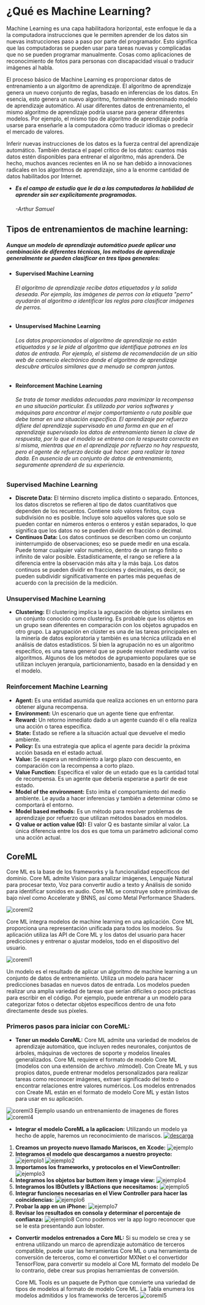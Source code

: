 # ¿Qué es Machine Learning?


Machine Learning es una capa habilitadora horizontal, este enfoque le da a la computadora instrucciones que le permiten aprender de los datos sin nuevas instrucciones paso a paso por parte del programador. Esto significa que las computadoras se pueden usar para tareas nuevas y complicadas que no se pueden programar manualmente. Cosas como aplicaciones de reconocimiento de fotos para personas con discapacidad visual o traducir imágenes al habla.

El proceso básico de Machine Learning es proporcionar datos de entrenamiento a un algoritmo de aprendizaje. El algoritmo de aprendizaje genera un nuevo conjunto de reglas, basado en inferencias de los datos. En esencia, esto genera un nuevo algoritmo, formalmente denominado modelo de aprendizaje automático. Al usar diferentes datos de entrenamiento, el mismo algoritmo de aprendizaje podría usarse para generar diferentes modelos. Por ejemplo, el mismo tipo de algoritmo de aprendizaje podría usarse para enseñarle a la computadora cómo traducir idiomas o predecir el mercado de valores.

Inferir nuevas instrucciones de los datos es la fuerza central del aprendizaje automático. También destaca el papel crítico de los datos: cuantos más datos estén disponibles para entrenar el algoritmo, más aprenderá. De hecho, muchos avances recientes en IA no se han debido a innovaciones radicales en los algoritmos de aprendizaje, sino a la enorme cantidad de datos habilitados por Internet. 

* **_Es el campo de estudio que le da a las computadoras la habilidad de aprender sin ser explicitamente programadas._**
    ###### -Arthur Samuel

## Tipos de entrenamientos de machine learning:

#####  Aunque un modelo de aprendizaje automático puede aplicar una combinación de diferentes técnicas, los métodos de aprendizaje generalmente se pueden clasificar en tres tipos generales:

* __Supervised Machine Learning__
    ###### El algoritmo de aprendizaje recibe datos etiquetados y la salida deseada. Por ejemplo, las imágenes de perros con la etiqueta "perro" ayudarán al algoritmo a identificar las reglas para clasificar imágenes de perros.
* __Unsupervised Machine Learning__
    ###### Los datos proporcionados al algoritmo de aprendizaje no están etiquetados y se le pide al algoritmo que identifique patrones en los datos de entrada. Por ejemplo, el sistema de recomendación de un sitio web de comercio electrónico donde el algoritmo de aprendizaje descubre artículos similares que a menudo se compran juntos.

* __Reinforcement Machine Learning__
    ###### Se trata de tomar medidas adecuadas para maximizar la recompensa en una situación particular. Es utilizado por varios softwares y máquinas para encontrar el mejor comportamiento o ruta posible que debe tomar en una situación específica. El aprendizaje por refuerzo difiere del aprendizaje supervisado en una forma en que en el aprendizaje supervisado los datos de entrenamiento tienen la clave de respuesta, por lo que el modelo se entrena con la respuesta correcta en sí misma, mientras que en el aprendizaje por refuerzo no hay respuesta, pero el agente de refuerzo decide qué hacer. para realizar la tarea dada. En ausencia de un conjunto de datos de entrenamiento, seguramente aprenderá de su experiencia.


### Supervised Machine Learning

* __Discrete Data:__  El término discreto implica distinto o separado. Entonces, los datos discretos se refieren al tipo de datos cuantitativos que dependen de los recuentos. Contiene solo valores finitos, cuya subdivisión no es posible. Incluye solo aquellos valores que solo se pueden contar en números enteros o enteros y están separados, lo que significa que los datos no se pueden dividir en fracción o decimal.
* __Continuos Data:__  Los datos continuos se describen como un conjunto ininterrumpido de observaciones; eso se puede medir en una escala. Puede tomar cualquier valor numérico, dentro de un rango finito o infinito de valor posible. Estadísticamente, el rango se refiere a la diferencia entre la observación más alta y la más baja. Los datos continuos se pueden dividir en fracciones y decimales, es decir, se pueden subdividir significativamente en partes más pequeñas de acuerdo con la precisión de la medición.

### Unsupervised Machine Learning

* __Clustering:__ El clustering implica la agrupación de objetos similares en un conjunto conocido como clustering. Es probable que los objetos en un grupo sean diferentes en comparación con los objetos agrupados en otro grupo. La agrupación en clúster es una de las tareas principales en la minería de datos exploratoria y también es una técnica utilizada en el análisis de datos estadísticos. Si bien la agrupación no es un algoritmo específico, es una tarea general que se puede resolver mediante varios algoritmos. Algunos de los métodos de agrupamiento populares que se utilizan incluyen jerarquía, particionamiento, basado en la densidad y en el modelo.

### Reinforcement Machine Learning

* __Agent:__ Es una entidad asumida que realiza acciones en un entorno para obtener alguna recompensa.
* __Environment:__ Un escenario que un agente tiene que enfrentar.
* __Reward:__ Un retorno inmediato dado a un agente cuando él o ella realiza una acción o tarea específica.
* __State:__ Estado se refiere a la situación actual que devuelve el medio ambiente.
* __Policy:__ Es una estrategia que aplica el agente para decidir la próxima acción basada en el estado actual.
* __Value:__ Se espera un rendimiento a largo plazo con descuento, en comparación con la recompensa a corto plazo.
* __Value Function:__ Especifica el valor de un estado que es la cantidad total de recompensa. Es un agente que debería esperarse a partir de ese estado.
* __Model of the environment:__ Esto imita el comportamiento del medio ambiente. Le ayuda a hacer inferencias y también a determinar cómo se comportará el entorno.
* __Model based methods:__ Es un método para resolver problemas de aprendizaje por refuerzo que utilizan métodos basados ​​en modelos.
* __Q value or action value (Q):__ El valor Q es bastante similar al valor. La única diferencia entre los dos es que toma un parámetro adicional como una acción actual.

## CoreML 
Core ML es la base de los frameworks y la funcionalidad específicos del dominio. Core ML admite Vision para analizar imágenes, Lenguaje Natural para procesar texto, Voz para convertir audio a texto y Análisis de sonido para identificar sonidos en audio. Core ML se construye sobre primitivas de bajo nivel como Accelerate y BNNS, así como Metal Performance Shaders.

![coreml2](wiki/coreml2.png)

Core ML integra modelos de machine learning en una aplicación. Core ML proporciona una representación unificada para todos los modelos. Su aplicación utiliza las API de Core ML y los datos del usuario para hacer predicciones y entrenar o ajustar modelos, todo en el dispositivo del usuario.

![coreml1](coreml1.png)

Un modelo es el resultado de aplicar un algoritmo de machine learning a un conjunto de datos de entrenamiento. Utiliza un modelo para hacer predicciones basadas en nuevos datos de entrada. Los modelos pueden realizar una amplia variedad de tareas que serían difíciles o poco prácticas para escribir en el código. Por ejemplo, puede entrenar a un modelo para categorizar fotos o detectar objetos específicos dentro de una foto directamente desde sus píxeles.

### Primeros pasos para iniciar con CoreML:

* __Tener un modelo CoreML:__
Core ML admite una variedad de modelos de aprendizaje automático, que incluyen redes neuronales, conjuntos de árboles, máquinas de vectores de soporte y modelos lineales generalizados. Core ML requiere el formato de modelo Core ML (modelos con una extensión de archivo .mlmodel).
Con Create ML y sus propios datos, puede entrenar modelos personalizados para realizar tareas como reconocer imágenes, extraer significado del texto o encontrar relaciones entre valores numéricos. Los modelos entrenados con Create ML están en el formato de modelo Core ML y están listos para usar en su aplicación.

![coreml3](coreml3.png)
Ejemplo usando un entrenamiento de imagenes de flores
![coreml4](coreml4.png)

* __Integrar el modelo CoreML a la aplicacion:__
Utilizando un modelo ya hecho de apple, haremos un reconocimiento de mariscos. 
[![descarga](coreml5.png)](https://docs-assets.developer.apple.com/coreml/models/Inceptionv3.mlmodel)
1.  __Creamos un proyecto nuevo llamado Mariscos, en Xcode:__
![ejemplo](ejemplo.png)
2.  __Integramos el modelo que descargamos a nuestro proyecto:__
![ejemplo1](ejemplo1.png)
![ejemplo2](ejemplo2.png)
3.  __Importamos los frameworks, y protocolos en el ViewController:__
![ejemplo3](ejemplo3.png)
4.  __Integramos los objetos bar buttom item y image view:__
![ejemplo4](ejemplo4.png)
5.  __Integramos los IBOutlets y IBActions que necesitamos:__
![ejemplo5](ejemplo5.png)
6.  __Integrar funciones necesarias en el View Controller para hacer las coincidencias:__
![ejemplo6](ejemplo6.png)
7.  __Probar la app en un iPhone:__
![ejemplo7](ejemplo7.png)
8.  __Revisar los resultados en consola y determinar el porcentaje de confianza:__
![ejemplo8](ejemplo8.png)
Como podemos ver la app logro reconocer que se le esta presentando aun lobster.
* __Convertir modelos entrenados a Core ML:__
Si su modelo se crea y se entrena utilizando un marco de aprendizaje automático de terceros compatible, puede usar las herramientas Core ML o una herramienta de conversión de terceros, como el convertidor MXNet o el convertidor TensorFlow, para convertir su modelo al Core ML formato del modelo De lo contrario, debe crear sus propias herramientas de conversión.

    Core ML Tools es un paquete de Python que convierte una variedad de tipos de modelos al formato de modelo Core ML. La Tabla enumera los modelos admitidos y los frameworks de terceros
![coreml5](coreml6.png)


